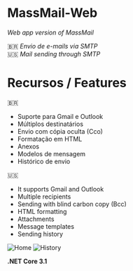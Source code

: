 # MassMail-Web
_Web app version of MassMail_

🇧🇷 _Envio de e-mails via SMTP_ <br/>
🇺🇸 _Mail sending through SMTP_

# Recursos / Features

🇧🇷
* Suporte para Gmail e Outlook
* Múltiplos destinatários
* Envio com cópia oculta (Cco)
* Formatação em HTML
* Anexos
* Modelos de mensagem
* Histórico de envio

🇺🇸

* It supports Gmail and Outlook
* Multiple recipients
* Sending with blind carbon copy (Bcc)
* HTML formatting
* Attachments
* Message templates
* Sending history

![Home](https://i.postimg.cc/RFQBwyZJ/Mass-Mail-Web-Screenshot.png)
![History](https://i.postimg.cc/gcBQXGYL/Mass-Mail-Web-Screenshot-History.png)

**.NET Core 3.1**
